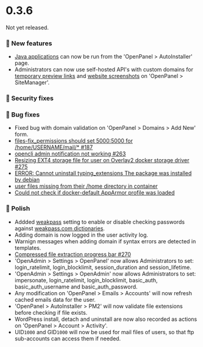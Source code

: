 # 0.3.6

Not yet released.

### 🚀 New features
- [Java applications](/docs/articles/user-experience/how-to-setup-springboot-java-applicaiton-on-openpanel) can now be run from the 'OpenPanel > AutoInstaller' page.
- Administrators can now use self-hosted API's with custom domains for [temporary preview links](/docs/articles/dev-experience/selfhosted-temporary-links-api/) and [website screenshots](/docs/articles/dev-experience/selfhosted-screenshots-api/) on 'OpenPanel > SiteManager'.


### ️🚨 Security fixes

### 🐛 Bug fixes
- Fixed bug with domain validation on 'OpenPanel > Domains > Add New' form.
- [files-fix_permissions should set 5000:5000 for /home/USERNAME/mail/* #187](https://github.com/stefanpejcic/OpenPanel/issues/187)
- [opencli admin notification not working #263](https://github.com/stefanpejcic/OpenPanel/issues/263)
- [Resizing EXT4 storage file for user on Overlay2 docker storage driver #275](https://github.com/stefanpejcic/OpenPanel/issues/275)
- [ERROR: Cannot uninstall typing_extensions The package was installed by debian](https://community.openpanel.org/d/113-error-cannot-uninstall-typing-extensions-the-package-was-installed-by-debian)
- [user files missing from their /home directory in container](https://community.openpanel.org/d/116-solved-user-files-missing-from-their-home-directory-in-container)
- [Could not check if docker-default AppArmor profile was loaded](https://community.openpanel.org/d/115-solved-could-not-check-if-docker-default-apparmor-profile-was-loaded)



### 💅 Polish
- Addded [weakpass](https://dev.openpanel.com/cli/config.html#weakpass) setting to enable or disable checking passwords against [weakpass.com dictionaries](https://weakpass.com/wordlists).
- Adding domain is now logged in the user activity log.
- Warnign messages when adding domain if syntax errors are detected in templates.
- [Compressed file extraction progress bar #270](https://github.com/stefanpejcic/OpenPanel/issues/270)
- 'OpenAdmin > Settings > OpenPanel' now allows Administrators to set: login_ratelimit, login_blocklimit, session_duration and session_lifetime.
- 'OpenAdmin > Settings > OpenAdmin' now allows Administrators to set: impersonate, login_ratelimit, login_blocklimit, basic_auth, basic_auth_username and basic_auth_password.
- Any modification on 'OpenPanel > Emails > Accounts' will now refresh cached emails data for the user.
- 'OpenPanel > AutoInstaller > PM2' will now validate file extensions before checking if file exists.
- WordPress install, detach and uninstall are now also recorded as actions on 'OpenPanel > Account > Activity'.
- UID`1000` and GID`1000` will now be used for mail files of users, so that ftp sub-accounts can access them if needed.

